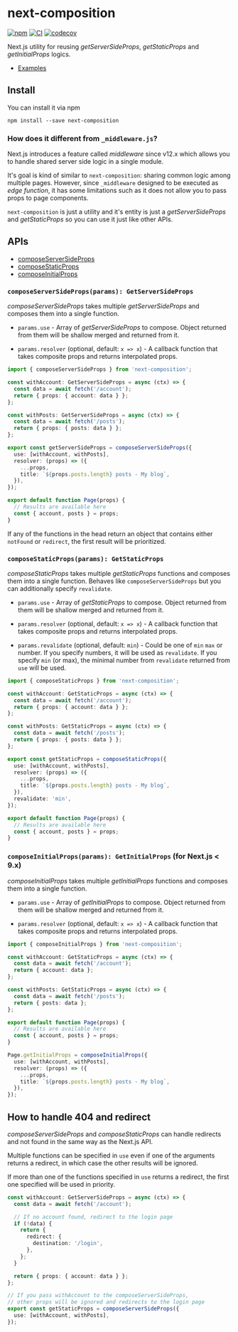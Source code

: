 # next-composition

[![npm](https://img.shields.io/npm/v/next-composition.svg)](https://www.npmjs.com/package/next-composition)
[![CI](https://github.com/neet/next-composition/actions/workflows/ci.yml/badge.svg)](https://github.com/neet/next-composition/actions/workflows/ci.yml)
[![codecov](https://codecov.io/gh/neet/next-composition/branch/main/graph/badge.svg?token=CZEL31RG9D)](https://codecov.io/gh/neet/next-composition)

Next.js utility for reusing _getServerSideProps_, _getStaticProps_ and _getInitialProps_ logics.

- [Examples](https://github.com/neet/next-composition/tree/main/examples)

## Install

You can install it via npm

```
npm install --save next-composition
```

### How does it different from `_middleware.js`?

Next.js introduces a feature called _middleware_ since v12.x which allows you to handle shared server side logic in a single module.

It's goal is kind of similar to `next-composition`: sharing common logic among multiple pages. However, since `_middleware` designed to be executed as _edge function_, it has some limitations such as it does not allow you to pass props to page components.

`next-composition` is just a utility and it's entity is just a _getServerSideProps_ and _getStaticProps_ so you can use it just like other APIs.

## APIs

- [composeServerSideProps](#composeServerSideProps)
- [composeStaticProps](#composeStaticProps)
- [composeInitialProps](#composeInitialProps)

### `composeServerSideProps(params): GetServerSideProps`

_composeServerSideProps_ takes multiple _getServerSideProps_ and composes them into a single function.

- `params.use` - Array of _getServerSideProps_ to compose. Object returned from them will be shallow merged and returned from it.

- `params.resolver` (optional, default: `x => x`) - A callback function that takes composite props and returns interpolated props.

```ts
import { composeServerSideProps } from 'next-composition';

const withAccount: GetServerSideProps = async (ctx) => {
  const data = await fetch('/account');
  return { props: { account: data } };
};

const withPosts: GetServerSideProps = async (ctx) => {
  const data = await fetch('/posts');
  return { props: { posts: data } };
};

export const getServerSideProps = composeServerSideProps({
  use: [withAccount, withPosts],
  resolver: (props) => ({
    ...props,
    title: `${props.posts.length} posts - My blog`,
  }),
});

export default function Page(props) {
  // Results are available here
  const { account, posts } = props;
}
```

If any of the functions in the head return an object that contains either `notFound` or `redirect`, the first result will be prioritized.

### `composeStaticProps(params): GetStaticProps`

_composeStaticProps_ takes multiple _getStaticProps_ functions and composes them into a single function. Behaves like `composeServerSideProps` but you can additionally specify `revalidate`.

- `params.use` - Array of _getStaticProps_ to compose. Object returned from them will be shallow merged and returned from it.

- `params.resolver` (optional, default: `x => x`) - A callback function that takes composite props and returns interpolated props.

- `params.revalidate` (optional, default: `min`) - Could be one of `min` `max` or number. If you specify numbers, it will be used as `revalidate`. If you specify `min` (or max), the minimal number from `revalidate` returned from `use` will be used.

```ts
import { composeStaticProps } from 'next-composition';

const withAccount: GetStaticProps = async (ctx) => {
  const data = await fetch('/account');
  return { props: { account: data } };
};

const withPosts: GetStaticProps = async (ctx) => {
  const data = await fetch('/posts');
  return { props: { posts: data } };
};

export const getStaticProps = composeStaticProps({
  use: [withAccount, withPosts],
  resolver: (props) => ({
    ...props,
    title: `${props.posts.length} posts - My blog`,
  }),
  revalidate: 'min',
});

export default function Page(props) {
  // Results are available here
  const { account, posts } = props;
}
```

### `composeInitialProps(params): GetInitialProps` (for Next.js < 9.x)

_composeInitialProps_ takes multiple _getInitialProps_ functions and composes them into a single function.

- `params.use` - Array of _getInitialProps_ to compose. Object returned from them will be shallow merged and returned from it.

- `params.resolver` (optional, default: `x => x`) - A callback function that takes composite props and returns interpolated props.

```ts
import { composeInitialProps } from 'next-composition';

const withAccount: GetStaticProps = async (ctx) => {
  const data = await fetch('/account');
  return { account: data };
};

const withPosts: GetStaticProps = async (ctx) => {
  const data = await fetch('/posts');
  return { posts: data };
};

export default function Page(props) {
  // Results are available here
  const { account, posts } = props;
}

Page.getInitialProps = composeInitialProps({
  use: [withAccount, withPosts],
  resolver: (props) => ({
    ...props,
    title: `${props.posts.length} posts - My blog`,
  }),
});
```

## How to handle 404 and redirect

_composeServerSideProps_ and _composeStaticProps_ can handle redirects and not found in the same way as the Next.js API.

Multiple functions can be specified in `use` even if one of the arguments returns a redirect, in which case the other results will be ignored.

If more than one of the functions specified in `use` returns a redirect, the first one specified will be used in priority.

```ts
const withAccount: GetServerSideProps = async (ctx) => {
  const data = await fetch('/account');

  // If no account found, redirect to the login page
  if (!data) {
    return {
      redirect: {
        destination: '/login',
      },
    };
  }

  return { props: { account: data } };
};

// If you pass withAccount to the composeServerSideProps,
// other props will be ignored and redirects to the login page
export const getStaticProps = composeServerSideProps({
  use: [withAccount, withPosts],
});
```
